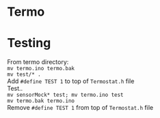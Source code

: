 # Termo

# Testing
From termo directory:  
`mv termo.ino termo.bak`  
`mv test/* .`  
Add `#define TEST 1` to top of `Termostat.h` file  
Test..  
`mv sensorMock* test; mv termo.ino test`  
`mv termo.bak termo.ino`  
Remove `#define TEST 1` from top of `Termostat.h` file  

